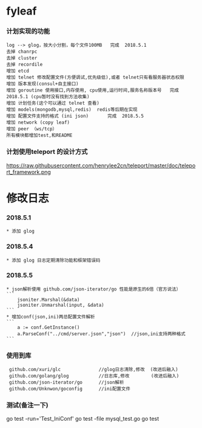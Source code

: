 # fyleaf


### 计划实现的功能
    log --> glog，按大小分割，每个文件100MB   完成  2018.5.1
    去掉 chanrpc
    去掉 cluster
    去掉 recordile
    增加 etcd
    增加 telnet 修改配置文件(方便调试,优先级低),或者 telnet只有看服务器状态权限
    增加 版本发现(consul+自主接口)
    增加 goroutine 使用接口,内存使用, cpu使用,运行时间,服务名称版本号   完成  2018.5.1 (cpu暂时没有找到方法收集)
    增加 计划任务(这个可以通过 telnet 查看)
    增加 models(mongodb,mysql,redis)  redis等后期在实现
    增加 配置文件支持的格式 (ini json)       完成  2018.5.5
    增加 network (copy leaf)
    增加 peer （ws/tcp）
    所有模块都增加test,和README


### 计划使用teleport 的设计方式
https://raw.githubusercontent.com/henrylee2cn/teleport/master/doc/teleport_framework.png

# 修改日志
### 2018.5.1
    * 添加 glog
    
### 2018.5.4 
    * 添加 glog 日志定期清除功能和框架错误码

### 2018.5.5
    * json解析使用 github.com/json-iterator/go 性能是原生的6倍（官方说法）
    ```
        jsoniter.Marshal(&data)
        jsoniter.Unmarshal(input, &data)
    ```
    * 增加conf(json,ini)两总配置文件解析
    ```
        a := conf.GetInstance()
    	a.ParseConf("../cmd/server.json","json")  //json,ini支持两种格式
    ```

### 使用到库
     github.com/xuri/glc              //glog日志清除,修改  (改进后融入)
     github.com/golang/glog           //日志库,修改        (改进后融入)
     github.com/json-iterator/go      //json解析
     github.com/Unknwon/goconfig      //ini配置文件


### 测试(备注一下)
go test -run='Test_IniConf'
go test -file mysql_test.go
go test